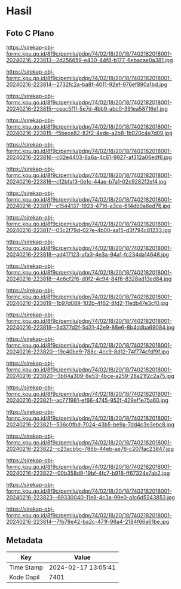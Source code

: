 # Hasil

## Foto C Plano

https://sirekap-obj-formc.kpu.go.id/8f9c/pemilu/pdpr/74/02/18/20/18/7402182018001-20240216-223813--2d256659-e430-44f8-b177-6ebacae0a381.jpg

https://sirekap-obj-formc.kpu.go.id/8f9c/pemilu/pdpr/74/02/18/20/18/7402182018001-20240216-223814--2732fc2a-ba8f-4011-92ef-976ef890a1bd.jpg

https://sirekap-obj-formc.kpu.go.id/8f9c/pemilu/pdpr/74/02/18/20/18/7402182018001-20240216-223815--ceac5f1f-5e7d-4bb9-abc0-391ea58716e1.jpg

https://sirekap-obj-formc.kpu.go.id/8f9c/pemilu/pdpr/74/02/18/20/18/7402182018001-20240216-223815--f5bece82-82f2-4ede-a2b8-1b020c4e7d09.jpg

https://sirekap-obj-formc.kpu.go.id/8f9c/pemilu/pdpr/74/02/18/20/18/7402182018001-20240216-223816--c02e4403-6a6a-4c61-9927-af312a06edf6.jpg

https://sirekap-obj-formc.kpu.go.id/8f9c/pemilu/pdpr/74/02/18/20/18/7402182018001-20240216-223816--c12bfaf3-0e1c-44ae-b7a1-02c9282f2ef4.jpg

https://sirekap-obj-formc.kpu.go.id/8f9c/pemilu/pdpr/74/02/18/20/18/7402182018001-20240216-223817--c1544137-1923-4716-a3ce-614db0a6ed76.jpg

https://sirekap-obj-formc.kpu.go.id/8f9c/pemilu/pdpr/74/02/18/20/18/7402182018001-20240216-223817--03c2f79d-027e-4b00-aa15-d3f794c81233.jpg

https://sirekap-obj-formc.kpu.go.id/8f9c/pemilu/pdpr/74/02/18/20/18/7402182018001-20240216-223818--ad417123-afa3-4e3a-94a1-fc234da14648.jpg

https://sirekap-obj-formc.kpu.go.id/8f9c/pemilu/pdpr/74/02/18/20/18/7402182018001-20240216-223818--4e6cf2f6-d0f2-4c94-84f6-8328ad13ed84.jpg

https://sirekap-obj-formc.kpu.go.id/8f9c/pemilu/pdpr/74/02/18/20/18/7402182018001-20240216-223819--1b97d089-102b-4f62-8fd2-11edb47e3cf0.jpg

https://sirekap-obj-formc.kpu.go.id/8f9c/pemilu/pdpr/74/02/18/20/18/7402182018001-20240216-223819--5d377d2f-5d31-42e9-88e6-8b4ddba69084.jpg

https://sirekap-obj-formc.kpu.go.id/8f9c/pemilu/pdpr/74/02/18/20/18/7402182018001-20240216-223820--19c40be9-788c-4cc9-8d12-74f774cfdf9f.jpg

https://sirekap-obj-formc.kpu.go.id/8f9c/pemilu/pdpr/74/02/18/20/18/7402182018001-20240216-223820--3b64a309-8e53-4bce-a259-28a21f2c2a75.jpg

https://sirekap-obj-formc.kpu.go.id/8f9c/pemilu/pdpr/74/02/18/20/18/7402182018001-20240216-223821--ac771981-ef66-4745-952f-429ef1e75a60.jpg

https://sirekap-obj-formc.kpu.go.id/8f9c/pemilu/pdpr/74/02/18/20/18/7402182018001-20240216-223821--536c0fbd-7024-43b5-be9a-7dd4c3e3ebc8.jpg

https://sirekap-obj-formc.kpu.go.id/8f9c/pemilu/pdpr/74/02/18/20/18/7402182018001-20240216-223822--c23acb5c-786b-44eb-ae76-c207fac23847.jpg

https://sirekap-obj-formc.kpu.go.id/8f9c/pemilu/pdpr/74/02/18/20/18/7402182018001-20240216-223822--00b358d9-19bf-4fc7-b918-ff67324e7ab2.jpg

https://sirekap-obj-formc.kpu.go.id/8f9c/pemilu/pdpr/74/02/18/20/18/7402182018001-20240216-223823--69330040-11e8-4c3a-99e0-a1c6d5243853.jpg

https://sirekap-obj-formc.kpu.go.id/8f9c/pemilu/pdpr/74/02/18/20/18/7402182018001-20240216-223814--7fb78e42-ba2c-471f-98a4-2184f66a61be.jpg


## Metadata

| Key        | Value               |
| ---------- | ------------------- |
| Time Stamp | 2024-02-17 13:05:41 |
| Kode Dapil | 7401                |




